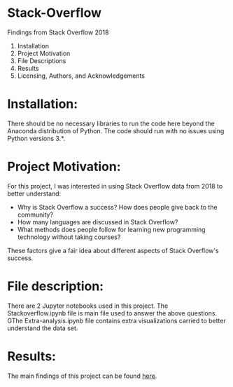 # Stack-Overflow
Findings from Stack Overflow 2018

1. Installation
2. Project Motivation
3. File Descriptions
4. Results
5. Licensing, Authors, and Acknowledgements
 
# Installation:
There should be no necessary libraries to run the code here beyond the Anaconda distribution of Python. The code should run with no issues using Python versions 3.*.

# Project Motivation:

For this project, I was interested in using Stack Overflow data from 2018 to better understand:

- Why is Stack Overflow a success? How does people give back to the community?
- How many languages are discussed in Stack Overflow?
- What methods does people follow for learning new programming technology without taking courses? 

These factors give a fair idea about different aspects of Stack Overflow's success.

# File description:
There are 2 Jupyter notebooks used in this project. The Stackoverflow.ipynb file is main file used to answer the above questions. GThe Extra-analysis.ipynb file contains extra visualizations carried to better understand the data set.

# Results:
The main findings of this project can be found [here](https://medium.com/@ruchitsd/why-is-stack-overflow-a-success-ccec4d87cd3f).


